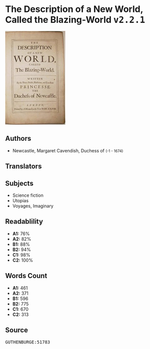 # The Description of a New World, Called the Blazing-World <kbd>v2.2.1</kbd>

![](./cover.medium.jpg "")

## Authors


 - Newcastle, Margaret Cavendish, Duchess of <small>(-1 - 1674)</small>

## Translators



## Subjects


 - Science fiction
 - Utopias
 - Voyages, Imaginary

## Readablility


 - **A1:** 76%
 - **A2:** 82%
 - **B1:** 88%
 - **B2:** 94%
 - **C1:** 98%
 - **C2:** 100%

## Words Count


 - **A1:** 461
 - **A2:** 371
 - **B1:** 596
 - **B2:** 775
 - **C1:** 670
 - **C2:** 313

## Source


<kbd>GUTHENBURGE:51783</kbd>
